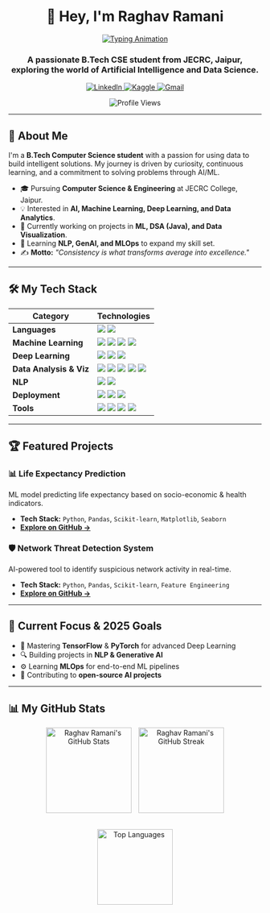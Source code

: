 <div align="center">

# 👋 Hey, I'm Raghav Ramani

<a href="https://www.linkedin.com/in/raghav-ramani-711b56256/">
  <img src="https://readme-typing-svg.herokuapp.com?font=Fira+Code&weight=500&size=25&pause=1000&color=00F7A3&center=true&vCenter=true&width=550&lines=Aspiring+AI+%26+ML+Engineer;Data+Analyst+%7C+Project+Developer;Turning+Data+into+Intelligence" alt="Typing Animation" />
</a>

### A passionate B.Tech CSE student from JECRC, Jaipur, exploring the world of Artificial Intelligence and Data Science.

<p align="center">
  <a href="https://www.linkedin.com/in/raghav-ramani-711b56256/" target="_blank">
    <img src="https://img.shields.io/badge/LinkedIn-0A66C2?style=for-the-badge&logo=linkedin&logoColor=white" alt="LinkedIn"/>
  </a>
  <a href="https://www.kaggle.com/raghavramani3232" target="_blank">
    <img src="https://img.shields.io/badge/Kaggle-20BEFF?style=for-the-badge&logo=kaggle&logoColor=white" alt="Kaggle"/>
  </a>
  <a href="mailto:raghavramani2004@gmail.com">
    <img src="https://img.shields.io/badge/Gmail-D14836?style=for-the-badge&logo=gmail&logoColor=white" alt="Gmail"/>
  </a>
</p>

<p align="center">
  <img src="https://komarev.com/ghpvc/?username=Raghav1378&style=flat-square&color=00F7A3" alt="Profile Views"/>
</p>

</div>

---

## 🚀 About Me

I'm a **B.Tech Computer Science student** with a passion for using data to build intelligent solutions. My journey is driven by curiosity, continuous learning, and a commitment to solving problems through AI/ML.  

- 🎓 Pursuing **Computer Science & Engineering** at JECRC College, Jaipur.  
- 💡 Interested in **AI, Machine Learning, Deep Learning, and Data Analytics**.  
- 🎯 Currently working on projects in **ML, DSA (Java), and Data Visualization**.  
- 🌱 Learning **NLP, GenAI, and MLOps** to expand my skill set.  
- ✍️ **Motto:** *"Consistency is what transforms average into excellence."*  

---

## 🛠️ My Tech Stack  

| Category             | Technologies                                                                                                                                                                                                                                                           |
| -------------------- | ---------------------------------------------------------------------------------------------------------------------------------------------------------------------------------------------------------------------------------------------------------------------- |
| **Languages**        | <img src="https://img.shields.io/badge/Python-3776AB?style=for-the-badge&logo=python&logoColor=white" /> <img src="https://img.shields.io/badge/Java-ED8B00?style=for-the-badge&logo=openjdk&logoColor=white" /> |
| **Machine Learning** | <img src="https://img.shields.io/badge/scikit--learn-F7931E?style=for-the-badge&logo=scikit-learn&logoColor=white" /> <img src="https://img.shields.io/badge/XGBoost-FF6600?style=for-the-badge&logo=xgboost&logoColor=white" /> <img src="https://img.shields.io/badge/LightGBM-00BFAE?style=for-the-badge&logo=lightgbm&logoColor=white" /> <img src="https://img.shields.io/badge/CatBoost-FFCC00?style=for-the-badge&logo=catboost&logoColor=black" /> |
| **Deep Learning**    | <img src="https://img.shields.io/badge/TensorFlow-FF6F00?style=for-the-badge&logo=tensorflow&logoColor=white" /> <img src="https://img.shields.io/badge/PyTorch-EE4C2C?style=for-the-badge&logo=pytorch&logoColor=white" /> <img src="https://img.shields.io/badge/Keras-D00000?style=for-the-badge&logo=keras&logoColor=white" /> |
| **Data Analysis & Viz** | <img src="https://img.shields.io/badge/Numpy-013243?style=for-the-badge&logo=numpy&logoColor=white" /> <img src="https://img.shields.io/badge/Pandas-150458?style=for-the-badge&logo=pandas&logoColor=white" /> <img src="https://img.shields.io/badge/Matplotlib-313131?style=for-the-badge&logo=matplotlib&logoColor=white" /> <img src="https://img.shields.io/badge/Seaborn-094C69?style=for-the-badge&logo=seaborn&logoColor=white" /> <img src="https://img.shields.io/badge/Plotly-3F4F75?style=for-the-badge&logo=plotly&logoColor=white" /> |
| **NLP**              | <img src="https://img.shields.io/badge/NLTK-154D80?style=for-the-badge&logo=nltk&logoColor=white" /> <img src="https://img.shields.io/badge/Transformers-FFDD00?style=for-the-badge&logo=huggingface&logoColor=black" /> |
| **Deployment**       | <img src="https://img.shields.io/badge/Flask-000000?style=for-the-badge&logo=flask&logoColor=white" /> <img src="https://img.shields.io/badge/FastAPI-009688?style=for-the-badge&logo=fastapi&logoColor=white" /> <img src="https://img.shields.io/badge/Streamlit-FF4B4B?style=for-the-badge&logo=streamlit&logoColor=white" /> |
| **Tools**            | <img src="https://img.shields.io/badge/Git-F05032?style=for-the-badge&logo=git&logoColor=white" /> <img src="https://img.shields.io/badge/GitHub-181717?style=for-the-badge&logo=github&logoColor=white" /> <img src="https://img.shields.io/badge/Jupyter-F37626?style=for-the-badge&logo=jupyter&logoColor=white" /> <img src="https://img.shields.io/badge/VS_Code-007ACC?style=for-the-badge&logo=visual-studio-code&logoColor=white" /> |

---

## 🏆 Featured Projects  

### 📊 Life Expectancy Prediction  
ML model predicting life expectancy based on socio-economic & health indicators.  
- **Tech Stack:** `Python`, `Pandas`, `Scikit-learn`, `Matplotlib`, `Seaborn`  
- **[Explore on GitHub →](https://github.com/Raghav1378/Life-Expectancy-Analysis)**  

### 🛡️ Network Threat Detection System  
AI-powered tool to identify suspicious network activity in real-time.  
- **Tech Stack:** `Python`, `Pandas`, `Scikit-learn`, `Feature Engineering`  
- **[Explore on GitHub →](https://github.com/Raghav1378/Network_Threat_Detector)**  

---

## 🎯 Current Focus & 2025 Goals  
- 🧠 Mastering **TensorFlow** & **PyTorch** for advanced Deep Learning  
- 🔍 Building projects in **NLP & Generative AI**  
- ⚙️ Learning **MLOps** for end-to-end ML pipelines  
- 🤝 Contributing to **open-source AI projects**  

---

## 📊 My GitHub Stats  

<div align="center">
  <img 
    src="https://github-readme-stats.vercel.app/api?username=Raghav1378&show_icons=true&theme=dracula&hide_border=true&border_radius=15" 
    height="170" 
    alt="Raghav Ramani's GitHub Stats" 
  />

  <a href="https://streak-stats.demolab.com/?user=Raghav1378" target="_blank" rel="noopener noreferrer">
    <img 
      src="https://github-readme-streak-stats.herokuapp.com?user=Raghav1378&theme=dracula&hide_border=true&border_radius=15" 
      height="170" 
      alt="Raghav Ramani's GitHub Streak" 
      style="margin-left: 10px;"
    />
  </a>

  <br />

  <img 
    src="https://github-readme-stats.vercel.app/api/top-langs/?username=Raghav1378&layout=compact&theme=dracula&hide_border=true&border_radius=15" 
    height="150" 
    alt="Top Languages" 
    style="margin-top: 15px;"
  />
</div>
